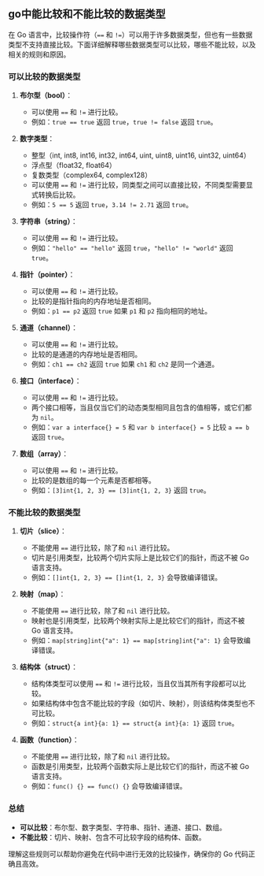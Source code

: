 ## go中能比较和不能比较的数据类型

在 Go 语言中，比较操作符（`==` 和 `!=`）可以用于许多数据类型，但也有一些数据类型不支持直接比较。下面详细解释哪些数据类型可以比较，哪些不能比较，以及相关的规则和原因。

### 可以比较的数据类型

1. **布尔型（bool）**：
   - 可以使用 `==` 和 `!=` 进行比较。
   - 例如：`true == true` 返回 `true`，`true != false` 返回 `true`。

2. **数字类型**：
   - 整型（int, int8, int16, int32, int64, uint, uint8, uint16, uint32, uint64）
   - 浮点型（float32, float64）
   - 复数类型（complex64, complex128）
   - 可以使用 `==` 和 `!=` 进行比较，同类型之间可以直接比较，不同类型需要显式转换后比较。
   - 例如：`5 == 5` 返回 `true`，`3.14 != 2.71` 返回 `true`。

3. **字符串（string）**：
   - 可以使用 `==` 和 `!=` 进行比较。
   - 例如：`"hello" == "hello"` 返回 `true`，`"hello" != "world"` 返回 `true`。

4. **指针（pointer）**：
   - 可以使用 `==` 和 `!=` 进行比较。
   - 比较的是指针指向的内存地址是否相同。
   - 例如：`p1 == p2` 返回 `true` 如果 `p1` 和 `p2` 指向相同的地址。

5. **通道（channel）**：
   - 可以使用 `==` 和 `!=` 进行比较。
   - 比较的是通道的内存地址是否相同。
   - 例如：`ch1 == ch2` 返回 `true` 如果 `ch1` 和 `ch2` 是同一个通道。

6. **接口（interface）**：
   - 可以使用 `==` 和 `!=` 进行比较。
   - 两个接口相等，当且仅当它们的动态类型相同且包含的值相等，或它们都为 `nil`。
   - 例如：`var a interface{} = 5` 和 `var b interface{} = 5` 比较 `a == b` 返回 `true`。

7. **数组（array）**：
   - 可以使用 `==` 和 `!=` 进行比较。
   - 比较的是数组的每一个元素是否都相等。
   - 例如：`[3]int{1, 2, 3} == [3]int{1, 2, 3}` 返回 `true`。

### 不能比较的数据类型

1. **切片（slice）**：
   - 不能使用 `==` 进行比较，除了和 `nil` 进行比较。
   - 切片是引用类型，比较两个切片实际上是比较它们的指针，而这不被 Go 语言支持。
   - 例如：`[]int{1, 2, 3} == []int{1, 2, 3}` 会导致编译错误。

2. **映射（map）**：
   - 不能使用 `==` 进行比较，除了和 `nil` 进行比较。
   - 映射也是引用类型，比较两个映射实际上是比较它们的指针，而这不被 Go 语言支持。
   - 例如：`map[string]int{"a": 1} == map[string]int{"a": 1}` 会导致编译错误。

3. **结构体（struct）**：
   - 结构体类型可以使用 `==` 和 `!=` 进行比较，当且仅当其所有字段都可以比较。
   - 如果结构体中包含不能比较的字段（如切片、映射），则该结构体类型也不可比较。
   - 例如：`struct{a int}{a: 1} == struct{a int}{a: 1}` 返回 `true`。

4. **函数（function）**：
   - 不能使用 `==` 进行比较，除了和 `nil` 进行比较。
   - 函数是引用类型，比较两个函数实际上是比较它们的指针，而这不被 Go 语言支持。
   - 例如：`func() {} == func() {}` 会导致编译错误。

### 总结

- **可以比较**：布尔型、数字类型、字符串、指针、通道、接口、数组。
- **不能比较**：切片、映射、包含不可比较字段的结构体、函数。

理解这些规则可以帮助你避免在代码中进行无效的比较操作，确保你的 Go 代码正确且高效。